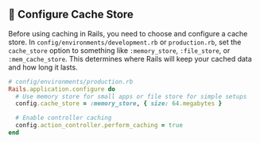 ## 🔧 Configure Cache Store

Before using caching in Rails, you need to choose and configure a cache store. In `config/environments/development.rb` or `production.rb`, set the `cache_store` option to something like `:memory_store`, `:file_store`, or `:mem_cache_store`. This determines where Rails will keep your cached data and how long it lasts.

```ruby
# config/environments/production.rb
Rails.application.configure do
  # Use memory store for small apps or file store for simple setups
  config.cache_store = :memory_store, { size: 64.megabytes }

  # Enable controller caching
  config.action_controller.perform_caching = true
end
```